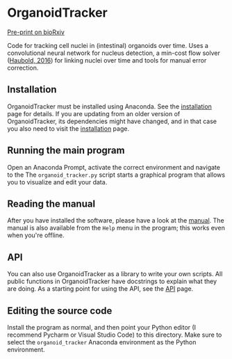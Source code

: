 OrganoidTracker
===============

[Pre-print on bioRxiv]

Code for tracking cell nuclei in (intestinal) organoids over time. Uses a convolutional neural network for nucleus detection, a min-cost flow solver ([Haubold, 2016]) for linking nuclei over time and tools for manual error correction.


Installation
------------
OrganoidTracker must be installed using Anaconda. See the [installation] page for details. If you are updating from an older version of OrganoidTracker, its dependencies might have changed, and in that case you also need to visit the [installation] page.


Running the main program
------------------------
Open an Anaconda Prompt, activate the correct environment and navigate to the 
The `organoid_tracker.py` script starts a graphical program that allows you to visualize and edit your data.


Reading the manual
------------------
After you have installed the software, please have a look at the [manual]. The manual is also available from the `Help` menu in the program; this works even when you're offline.


API
---
You can also use OrganoidTracker as a library to write your own scripts. All public functions in OrganoidTracker have docstrings to explain what they are doing. As a starting point for using the API, see the [API] page.


Editing the source code
-----------------------
Install the program as normal, and then point your Python editor (I recommend Pycharm or Visual Studio Code) to this directory. Make sure to select the `organoid_tracker` Anaconda environment as the Python environment.


[API]: manuals/API.md
[installation]: manuals/INSTALLATION.md
[manual]: manuals/INDEX.md
[Pre-print on bioRxiv]: https://doi.org/10.1101/2020.03.18.996421
[Haubold, 2016]: https://doi.org/10.1007/978-3-319-46478-7_35
